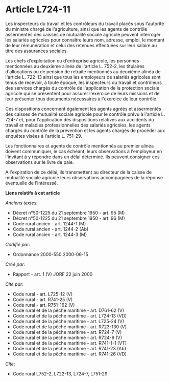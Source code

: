 # Article L724-11

Les inspecteurs du travail et les contrôleurs du travail placés sous l'autorité du ministre chargé de l'agriculture, ainsi
que les agents de contrôle assermentés des caisses de mutualité sociale agricole peuvent interroger les salariés agricoles
pour connaître leurs nom, adresse, emploi, le montant de leur rémunération et celui des retenues effectuées sur leur salaire
au titre des assurances sociales.

Les chefs d'exploitation ou d'entreprise agricole, les personnes mentionnées au deuxième alinéa de l'article L. 752-2, les
titulaires d'allocations ou de pension de retraite mentionnés au deuxième alinéa de l'article L. 722-13 ainsi que tous les
employeurs de salariés agricoles sont tenus de recevoir, à toute époque, les inspecteurs du travail et contrôleurs des
services chargés du contrôle de l'application de la protection sociale agricole qui se présentent pour assurer l'exercice de
leurs missions et de leur présenter tous documents nécessaires à l'exercice de leur contrôle.

Ces dispositions concernent également les agents agréés et assermentés des caisses de mutualité sociale agricole pour le
contrôle prévu à l'article L. 724-7 et, pour l'application des dispositions relatives aux accidents du travail et maladies
professionnelles des salariés agricoles, les agents chargés du contrôle de la prévention et les agents chargés de procéder
aux enquêtes visées à l'article L. 751-29.

Les fonctionnaires et agents de contrôle mentionnés au premier alinéa doivent communiquer, le cas échéant, leurs observations
à l'employeur en l'invitant à y répondre dans un délai déterminé. Ils peuvent consigner ces observations sur le livre de
paie.

A l'expiration de ce délai, ils transmettent au directeur de la caisse de mutualité sociale agricole leurs observations
accompagnées de la réponse éventuelle de l'intéressé.

**Liens relatifs à cet article**

_Anciens textes_:

  - Décret n°50-1225 du 21 septembre 1950 - art. 95 (M)
  - Décret n°50-1225 du 21 septembre 1950 - art. 96 (M)
  - Code rural ancien - art. 1244-1 (M)
  - Code rural ancien - art. 1244-2 (Ab)
  - Code rural ancien - art. 1244-3 (M)

_Codifié par_:

  - Ordonnance 2000-550 2000-06-15

_Créé par_:

  - Rapport - art. 1 (V) JORF 22 juin 2000

_Cité par_:

  - Code rural - art. L725-12 (V)
  - Code rural - art. R741-25 (V)
  - Code rural - art. R751-162 (V)
  - Code rural et de la pêche maritime - art. D761-62 (V)
  - Code rural et de la pêche maritime - art. L724-13 (VD)
  - Code rural et de la pêche maritime - art. L725-24 (V)
  - Code rural et de la pêche maritime - art. R723-130 (V)
  - Code rural et de la pêche maritime - art. R724-7 (V)
  - Code rural et de la pêche maritime - art. R724-9 (V)
  - Code rural et de la pêche maritime - art. R741-1-1 (VT)
  - Code rural et de la pêche maritime - art. R741-23 (Ab)
  - Code rural et de la pêche maritime - art. R741-26 (VD)

_Cite_:

  - Code rural L752-2, L722-13, L724-7, L751-29
